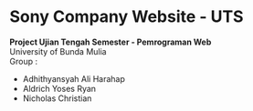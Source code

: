 # Sony Company Website - UTS
**Project Ujian Tengah Semester - Pemrograman Web**  
University of Bunda Mulia  
Group :
* Adhithyansyah Ali Harahap  
* Aldrich Yoses Ryan  
* Nicholas Christian
